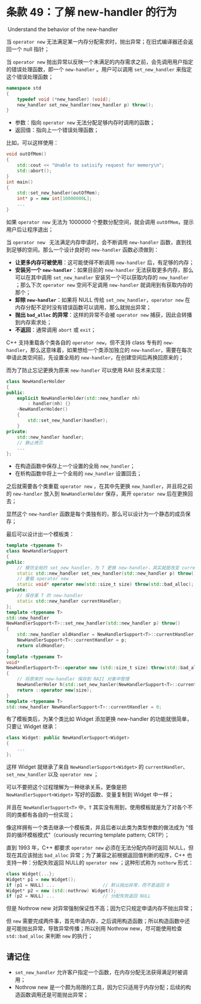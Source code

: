 # 条款 49：了解 new-handler 的行为

​		Understand the behavior of the new-handler

当 `operator new` 无法满足某一内存分配需求时，抛出异常；在旧式编译器还会返回一个 null 指针；

当 `operator new` 抛出异常以反映一个未满足的内存需求之前，会先调用用户指定的错误处理函数，即一个 `new-handler` 。用户可以调用 `set_new_handler` 来指定这个错误处理函数；

````c++
namespace std
{
    typedef void (*new_handler) (void);
    new_handler set_new_handler(new_handler p) throw();
}
````

- 参数：指向 `operator new` 无法分配足够内存时调用的函数；
- 返回值：指向上一个错误处理函数；

比如，可以这样使用：

````c++
void outOfMem()
{
	std::cout << "Unable to satisify request for memory\n";
	std::abort();
}
int main()
{
    std::set_new_handler(outOfMem);
    int* p = new int[10000000L];
    ...
}
````

如果 `operator new` 无法为 1000000 个整数分配空间，就会调用 `outOfMem`，提示用户后让程序退出；



当 `operator new ` 无法满足内存申请时，会不断调用 `new-handler` 函数，直到找到足够的空间。那么一个设计良好的 `new-handler` 函数必须做到：

- **让更多内存可被使用**：这可能使得不断调用 `new-handler` 后，有足够的内存；
- **安装另一个 `new-handler`**：如果目前的 `new-handler` 无法获取更多内存，那么可以在其中调用 `set_new_handler` 安装另一个可以获取内存的 `new_handler` ；那么下次 `operator new` 空间不足调用 `new-handler` 就调用到有获取内存的那个；
- **卸除 `new-handler`**：如果将 NULL 传给 `set_new_handler`，`operator new` 在内存分配不足时没有错误函数可以调用，那么就抛出异常；
- **抛出 `bad_alloc` 的异常**：这样的异常不会被 `operator new` 捕获，因此会转播到内存索求处；
- **不返回**：通常调用 `abort` 或 `exit`；



C++ 支持重载各个类各自的 `operator new`，但不支持 class 专有的 `new-handler`，那么这意味着，如果想给一个类添加独立的 `new-handler`，需要在每次申请此类空间前，先设置全局的 `new-handler`，在创建空间后再换回原来的；

而为了防止忘记更换为原来 `new-handler` 可以使用 RAII 技术来实现：

````c++
class NewHandlerHolder
{
public:
	explicit NewHandlerHolder(std::new_handler nh)
        : handler(nh) {}
    ~NewHandlerHolder()
    {
        std::set_new_handler(handler);
	}
private:
    std::new_handler handler;
    // 静止拷贝
    ...
};
````

- 在构造函数中保存上一个设置的全局 `new_handler`；
- 在析构函数中将上一个全局的 `new_handler` 设置回去；

之后就需要各个类重载 `operator new` ，在其中先更换 `new_handler`，并且将之前的 `new-handler` 放入到 `NewHandlerHolder` 保存，离开 `operator new` 后在更换回去；

显然这个 `new-handler` 函数是每个类独有的，那么可以设计为一个静态的成员保存；

最后可以设计出一个模板类：

````c++
template <typename T>
class NewHandlerSupport
{
public:
    // 模仿全局的 set_new_handler，为 T 更换 new-handler，其实就是改变 currentHandler
    static std::new_handler set_new_handler(std::new_handler p) throw();
    // 重载 operator new
    static void* operator new(std::size_t size) throw(std::bad_alloc);
private:
    // 保存某 T 的 new-handler
    static std::new_handler currentHandler;
};
template <typename T>
std::new_handler 
NewHandlerSupport<T>::set_new_handler(std::new_handler p) throw()
{
    std::new_handler oldHandler = NewHandlerSupport<T>::currentHandler;
    NewHandlerSupport<T>::currentHandler = p;
   	return oldHandler;
}
template <typename T>
void* 
NewHandlerSupport<T>::operator new (std::size_t size) throw(std::bad_alloc)
{
    // 将原来的 new-handler 保存到 RAII 对象中管理
    NewHandlerHoler h(std::set_new_hanler(NewHandlerSupport<T>::currentHandler));
    return ::operator new(size);
}
template <typename T>
std::new_handler NewHandlerSupport<T>::currentHandler = 0;
````

有了模板类后，为某个类比如 Widget 添加更换 new-handler 的功能就很简单，只要让 Widget 继承：

````c++
class Widget: public NewHandlerSupport<Widget>
{
	...
};
````

这样 Widget 就继承了来自 `NewHandlerSupport<Widget>` 的 `currentHandler`、`set_new_handler` 以及 `operator new` ；

可以不要把这个过程理解为一种继承关系，更像是把 `NewHandlerSupport<Widget>` 写好的函数、变量复制到 Widget 中一样；

并且在 `NewHandlerSupport<T>` 中，`T` 其实没有用到，使用模板就是为了对各个不同的类都有各自的一份实现；

像这样拥有一个类去继承一个模板类，并且后者以此类为类型参数的做法成为 "怪异的循环模板模式"（curiously recurring template pattern; CRTP）；



直到 1993 年，C++ 都要求 `operator new` 必须在无法分配内存时返回 NULL，但现在其应该抛出 `bad_alloc` 异常；为了兼容之前根据返回值判断的程序，C++ 也支持一种：分配失败返回 NULL的 `operator new` ；这种形式称为 `nothorw`  形式：

````c++
class Widget{...};
Widget* p1 = new Widget();
if (p1 = NULL) ... 					// 默认抛出异常，而不是返回 0
Widget* p2 = new (std::nothrow) Widget();
if (p2 = NULL) ...					// 分配失败返回 NULL
````

但是 Nothrow new 对异常强制保证性不高；因为它只规定申请内存不抛出异常；

但 `new` 需要完成两件事，首先申请内存，之后调用构造函数；所以构造函数中还是可能抛出异常，导致异常传播；所以别用 Nothrow new，尽可能使用检查 `std::bad_alloc` 来判断 `new` 的执行；



## 请记住

- `set_new_handler` 允许客户指定一个函数，在内存分配无法获得满足时被调用；
- Nothrow new 是一个颇为局限的工具，因为它只适用于内存分配；后续的构造函数调用还是可能抛出异常；